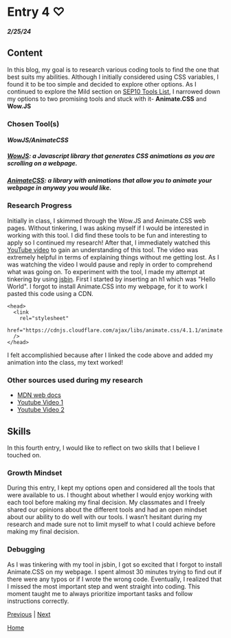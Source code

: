 # Entry 4 ♡
##### 2/25/24


## Content

In this blog, my goal is to research various coding tools to find the one that best suits my abilities. Although I initially considered using CSS variables, I found it to be too simple and decided to explore other options. As I continued to explore the Mild section on [SEP10 Tools List](https://docs.google.com/document/d/1rk-z-5FvFE3qHRHJ9q609wqwi3cQ9AKDW4H-CPG3WYA/edit), I narrowed down my options to two promising tools and stuck with it- **Animate.CSS** and **Wow.JS**

### Chosen Tool(s)

#### **_WowJS/AnimateCSS_**

##### [WowJS](https://wowjs.uk/): a Javascript library that generates CSS animations as you are scrolling on a webpage.

##### [AnimateCSS](https://animate.style/): a library with animations that allow you to animate your webpage in anyway you would like.


### Research Progress

Initially in class, I skimmed through the Wow.JS and Animate.CSS web pages. Without tinkering, I was asking myself if I would be interested in working with this tool. I did find these tools to be fun and interesting to apply so I continued my research! After that, I immediately watched this [YouTube video](https://www.youtube.com/watch?v=bd_jHBk8Kzw ) to gain an understanding of this tool. The video was extremely helpful in terms of explaining things without me getting lost. As I was watching the video I would pause and reply in order to comprehend what was going on. To experiment with the tool, I made my attempt at tinkering by using [jsbin](https://jsbin.com/?html,css,output). First I started by inserting an h1 which was "Hello World". I forgot to install Animate.CSS into my webpage, for it to work I pasted this code using a CDN.

```
<head>
  <link
    rel="stylesheet"
    href="https://cdnjs.cloudflare.com/ajax/libs/animate.css/4.1.1/animate.min.css"
  />
</head>
```
I felt accomplishied because after I linked the code above and added my animation into the class, my text worked!

### Other sources used during my research

- [MDN web docs](https://developer.mozilla.org/en-US/docs/Web/CSS/CSS_animations/Using_CSS_animations)
- [Youtube Video 1](https://www.youtube.com/watch?v=Ygpdo7oE83E)
- [Youtube Video 2](https://www.youtube.com/watch?v=T33NN_pPeNI)

## Skills
In this fourth entry, I would like to reflect on two skills that I believe I touched on.

### Growth Mindset

During this entry, I kept my options open and considered all the tools that were available to us. I thought about whether I would enjoy working with each tool before making my final decision. My classmates and I freely shared our opinions about the different tools and had an open mindset about our ability to do well with our tools. I wasn’t hesitant during my research and made sure not to limit myself to what I could achieve before making my final decision.


### Debugging

As I was tinkering with my tool in jsbin, I got so excited that I forgot to install Animate.CSS on my webpage. I spent almost 30 minutes trying to find out if there were any typos or if I wrote the wrong code. Eventually, I realized that I missed the most important step and went straight into coding. This moment taught me to always prioritize important tasks and follow instructions correctly.









[Previous](entry03.md) | [Next](entry05.md)

[Home](../README.md)
